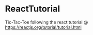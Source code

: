 # ReactTutorial
Tic-Tac-Toe
following the react tutorial @ https://reactjs.org/tutorial/tutorial.html
